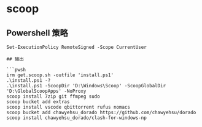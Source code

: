 # scoop

## Powershell 策略

```pwsh
Set-ExecutionPolicy RemoteSigned -Scope CurrentUser

## 输出

```pwsh
irm get.scoop.sh -outfile 'install.ps1'
.\install.ps1 -?
.\install.ps1 -ScoopDir 'D:\Windows\Scoop' -ScoopGlobalDir 'D:\GlobalScoopApps' -NoProxy
scoop install 7zip git ffmpeg sudo
scoop bucket add extras
scoop install vscode qbittorrent rufus nomacs
scoop bucket add chawyehsu_dorado https://github.com/chawyehsu/dorado
scoop install chawyehsu_dorado/clash-for-windows-np